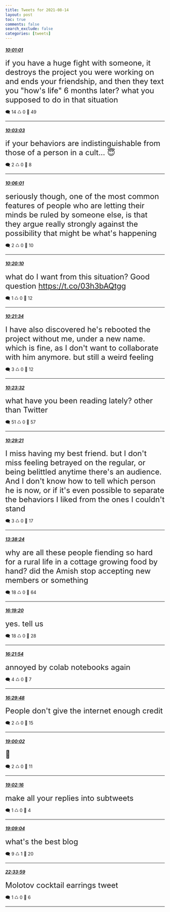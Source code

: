 ```yaml
---
title: Tweets for 2021-08-14
layout: post
toc: true
comments: false
search_exclude: false
categories: [tweets]
---
```



#### <a href = "https://twitter.com/deepfates/status/1426574591003086854">*10:01:01*</a>

<font size="5">if you have a huge fight with someone, it destroys the project you were working on and ends your friendship, and then they text you "how's life" 6 months later?  what you supposed to do in that situation</font>



🗨️ 14 ♺ 0 🤍  49   

---
    
#### <a href = "https://twitter.com/deepfates/status/1426575101248610309">*10:03:03*</a>

<font size="5">if your behaviors are indistinguishable from those of a person in a cult... 😇</font>



🗨️ 2 ♺ 0 🤍  8   

---
    
#### <a href = "https://twitter.com/deepfates/status/1426575847406903298">*10:06:01*</a>

<font size="5">seriously though, one of the most common features of people who are letting their minds be ruled by someone else, is that they argue really strongly against the possibility that might be what's happening</font>



🗨️ 2 ♺ 0 🤍  10   

---
    
#### <a href = "https://twitter.com/deepfates/status/1426579409675296772">*10:20:10*</a>

<font size="5">what do I want from this situation? Good question   https://t.co/03h3bAQtgg</font>



🗨️ 1 ♺ 0 🤍  12   

---
    
#### <a href = "https://twitter.com/deepfates/status/1426579763754196992">*10:21:34*</a>

<font size="5">I have also discovered he's rebooted the project without me, under a new name. which is fine, as I don't want to collaborate with him anymore. but still a weird feeling</font>



🗨️ 3 ♺ 0 🤍  12   

---
    
#### <a href = "https://twitter.com/deepfates/status/1426580257880952832">*10:23:32*</a>

<font size="5">what have you been reading lately? other than Twitter</font>



🗨️ 51 ♺ 0 🤍  57   

---
    
#### <a href = "https://twitter.com/deepfates/status/1426581722607493125">*10:29:21*</a>

<font size="5">I miss having my best friend. but I don't miss feeling betrayed on the regular, or being belittled anytime there's an audience. And I don't know how to tell which person he is now, or if it's even possible to separate the behaviors I liked from the ones I couldn't stand</font>



🗨️ 3 ♺ 0 🤍  17   

---
    
#### <a href = "https://twitter.com/deepfates/status/1426629295376584708">*13:38:24*</a>

<font size="5">why are all these people fiending so hard for a rural life in a cottage growing food by hand?  did the Amish stop accepting new members or something</font>



🗨️ 18 ♺ 0 🤍  64   

---
    
#### <a href = "https://twitter.com/deepfates/status/1426669799032061952">*16:19:20*</a>

<font size="5">yes. tell us</font>



🗨️ 18 ♺ 0 🤍  28   

---
    
#### <a href = "https://twitter.com/deepfates/status/1426670443012890627">*16:21:54*</a>

<font size="5">annoyed by colab notebooks again</font>



🗨️ 4 ♺ 0 🤍  7   

---
    
#### <a href = "https://twitter.com/deepfates/status/1426672432342052872">*16:29:48*</a>

<font size="5">People don't give the internet enough credit</font>



🗨️ 2 ♺ 0 🤍  15   

---
    
#### <a href = "https://twitter.com/deepfates/status/1426710239248793601">*19:00:02*</a>

<font size="5">🤔</font>



🗨️ 2 ♺ 0 🤍  11   

---
    
#### <a href = "https://twitter.com/deepfates/status/1426710798907449344">*19:02:16*</a>

<font size="5">make all your replies into subtweets</font>



🗨️ 1 ♺ 0 🤍  4   

---
    
#### <a href = "https://twitter.com/deepfates/status/1426712513719193603">*19:09:04*</a>

<font size="5">what's the best blog</font>



🗨️ 9 ♺ 1 🤍  20   

---
    
#### <a href = "https://twitter.com/deepfates/status/1426764078954041346">*22:33:59*</a>

<font size="5">Molotov cocktail earrings tweet</font>



🗨️ 1 ♺ 0 🤍  6   

---
    
            
